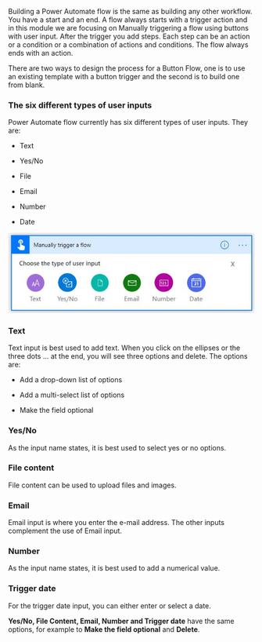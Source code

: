 Building a Power Automate flow is the same as building any other
workflow. You have a start and an end. A flow always starts with a
trigger action and in this module we are focusing on Manually triggering
a flow using buttons with user input. After the trigger you add steps.
Each step can be an action or a condition or a combination of actions
and conditions. The flow always ends with an action.

There are two ways to design the process for a Button Flow, one is to
use an existing template with a button trigger and the second is to
build one from blank.

### The six different types of user inputs

Power Automate flow currently has six different types of user inputs. They are:

- Text

- Yes/No
 
- File
 
- Email
 
- Number
 
- Date

![Six user input buttons](../media/user-input-button.jpg)

### Text

Text input is best used to add text. When you click on the ellipses or
the three dots ... at the end, you will see three options and delete.
The options are:

- Add a drop-down list of options

- Add a multi-select list of options

- Make the field optional

### Yes/No

As the input name states, it is best used to select yes or no options.

### File content

File content can be used to upload files and images.

### Email

Email input is where you enter the e-mail address. The other inputs
complement the use of Email input.

### Number

As the input name states, it is best used to add a numerical value.

### Trigger date

For the trigger date input, you can either enter or select a date.

**Yes/No, File Content, Email, Number and Trigger date** have the same
options, for example to **Make the field optional** and **Delete**.

